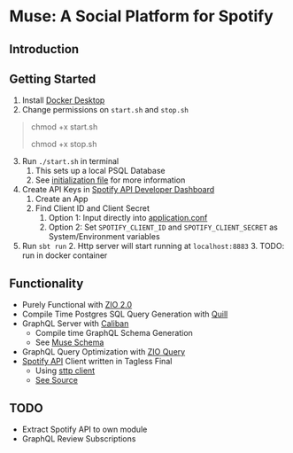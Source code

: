 # Muse: A Social Platform for Spotify

## Introduction

## Getting Started

1. Install [Docker Desktop](https://www.docker.com/products/docker-desktop/)
2. Change permissions on `start.sh` and `stop.sh`

> chmod +x start.sh
>
> chmod +x stop.sh

3. Run `./start.sh` in terminal
    1. This sets up a local PSQL Database
    2. See [initialization file](https://github.com/nicoburniske/muse/tree/master/src/main/resources/sql/init.sql) for
       more information
4. Create API Keys in [Spotify API Developer Dashboard](https://developer.spotify.com/dashboard/login)
    1. Create an App
    2. Find Client ID and Client Secret
        1. Option 1: Input directly
           into [application.conf](https://github.com/nicoburniske/muse/tree/master/src/main/resources/application.conf)
        2. Option 2: Set `SPOTIFY_CLIENT_ID` and `SPOTIFY_CLIENT_SECRET` as System/Environment variables
5. Run `sbt run`
   2. Http server will start running at `localhost:8883`
   3. TODO: run in docker container

## Functionality
- Purely Functional with [ZIO 2.0](https://github.com/zio/zio)
- Compile Time Postgres SQL Query Generation with [Quill](https://github.com/zio/zio-quill)
- GraphQL Server with [Caliban](https://github.com/ghostdogpr/caliban) 
  - Compile time GraphQL Schema Generation
  - See [Muse Schema](https://github.com/nicoburniske/muse/tree/master/src/main/resources/schema.graphql)
- GraphQL Query Optimization with [ZIO Query](https://github.com/zio/zio-query)
- [Spotify API](https://developer.spotify.com/documentation/web-api/) Client written in Tagless Final
    - Using [sttp client](https://github.com/softwaremill/sttp)
    - [See Source](https://github.com/nicoburniske/muse/tree/master/src/main/scala/muse/service/spotify/SpotifyAPI.scala)


## TODO
  - Extract Spotify API to own module 
  - GraphQL Review Subscriptions